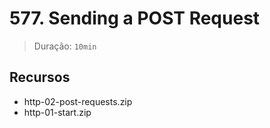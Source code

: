 # 577. Sending a POST Request

> Duração: `10min`

## Recursos
- http-02-post-requests.zip
- http-01-start.zip
